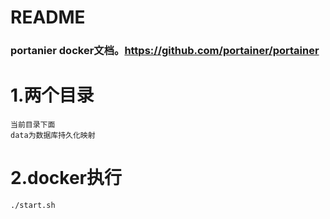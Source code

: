 # README

### portanier docker文档。https://github.com/portainer/portainer

# 1.两个目录

```shell
当前目录下面
data为数据库持久化映射
```

# 2.docker执行
```shell
./start.sh
```
